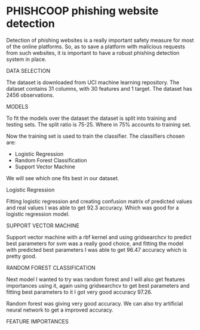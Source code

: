 # PHISHCOOP phishing website detection
Detection of phishing websites is a really important safety measure for most of the online platforms. So, as to save a platform with malicious requests from such websites, it is important to have a robust phishing detection system in place.

DATA SELECTION

The dataset is downloaded from UCI machine learning repository. The dataset contains 31 columns, with 30 features and 1 target. The dataset has 2456 observations.

MODELS

To fit the models over the dataset the dataset is split into training and testing sets. The split ratio is 75-25.  Where in 75% accounts to training set. 

Now the training set is used to train the classifier. The classifiers chosen are:  
* Logistic Regression
* Random Forest Classification
* Support Vector Machine

We will see which one fits best in our dataset.

Logistic Regression

Fitting logistic regression and creating confusion matrix of predicted values and real values I was able to get 92.3 accuracy. Which was good for a logistic regression model.

SUPPORT VECTOR MACHINE

Support vector machine with a rbf kernel and using gridsearchcv to predict best parameters for svm was a really good choice, and fitting the model with predicted best parameters I was able to get 96.47 accuracy which is pretty good.

RANDOM FOREST CLASSIFICATION

Next model I wanted to try was random forest and I will also get features importances using it, again using gridsearchcv to get best parameters and fitting best parameters to it I got very good accuracy 97.26.

Random forest was giving very good accuracy. We can also try artificial neural network to get a improved accuracy.

FEATURE IMPORTANCES



